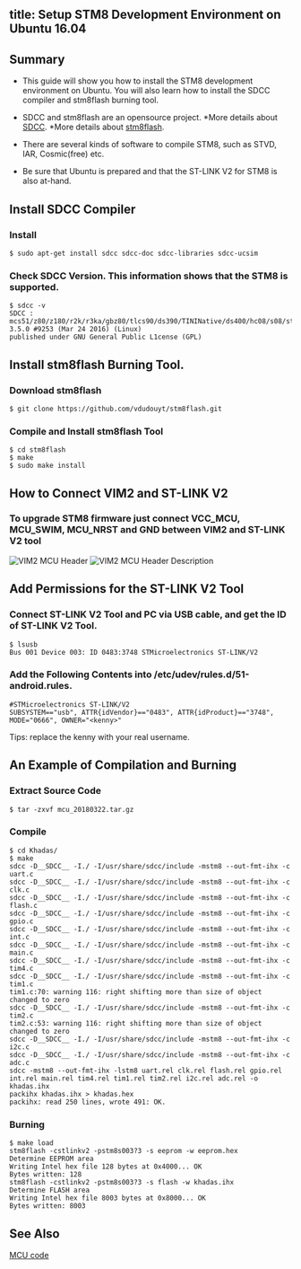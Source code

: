 title: Setup STM8 Development Environment on Ubuntu 16.04
---

## Summary
* This guide will show you how to install the STM8 development environment on Ubuntu. You will also learn how to install the SDCC compiler and stm8flash burning tool.

* SDCC and stm8flash are an opensource project. 
*More details about [SDCC](http://sdcc.sourceforge.net/). 
*More details about [stm8flash](https://github.com/vdudouyt/stm8flash).

* There are several kinds of software to compile STM8, such as STVD, IAR, Cosmic(free) etc.

* Be sure that Ubuntu is prepared and that the ST-LINK V2 for STM8 is also at-hand.

## Install SDCC Compiler
### Install

```
$ sudo apt-get install sdcc sdcc-doc sdcc-libraries sdcc-ucsim

```

### Check SDCC Version. This information shows that the STM8 is supported.
```
$ sdcc -v
SDCC : mcs51/z80/z180/r2k/r3ka/gbz80/tlcs90/ds390/TININative/ds400/hc08/s08/stm8 3.5.0 #9253 (Mar 24 2016) (Linux)
published under GNU General Public L1cense (GPL)
```

## Install stm8flash Burning Tool.
### Download stm8flash
```
$ git clone https://github.com/vdudouyt/stm8flash.git
```
### Compile and Install stm8flash Tool
```
$ cd stm8flash
$ make
$ sudo make install
```

## How to Connect VIM2 and ST-LINK V2
### To upgrade STM8 firmware just connect VCC_MCU, MCU_SWIM, MCU_NRST and GND between VIM2 and ST-LINK V2 tool
![VIM2 MCU Header](/android/images/vim2/vim2_mcu_header.png)
![VIM2 MCU Header Description](/android/images/vim2/vim2_mcu_header_desc.png)

## Add Permissions for the ST-LINK V2 Tool

### Connect ST-LINK V2 Tool and PC via USB cable, and get the ID of ST-LINK V2 Tool.
```
$ lsusb
Bus 001 Device 003: ID 0483:3748 STMicroelectronics ST-LINK/V2
```

### Add the Following Contents into /etc/udev/rules.d/51-android.rules.
```
#STMicroelectronics ST-LINK/V2
SUBSYSTEM=="usb", ATTR{idVendor}=="0483", ATTR{idProduct}=="3748", MODE="0666", OWNER="<kenny>"
```
  Tips: replace the kenny with your real username.

## An Example of Compilation and Burning

### Extract Source Code
```
$ tar -zxvf mcu_20180322.tar.gz
```

### Compile
```
$ cd Khadas/
$ make
sdcc -D__SDCC__ -I./ -I/usr/share/sdcc/include -mstm8 --out-fmt-ihx -c uart.c
sdcc -D__SDCC__ -I./ -I/usr/share/sdcc/include -mstm8 --out-fmt-ihx -c clk.c
sdcc -D__SDCC__ -I./ -I/usr/share/sdcc/include -mstm8 --out-fmt-ihx -c flash.c
sdcc -D__SDCC__ -I./ -I/usr/share/sdcc/include -mstm8 --out-fmt-ihx -c gpio.c
sdcc -D__SDCC__ -I./ -I/usr/share/sdcc/include -mstm8 --out-fmt-ihx -c int.c
sdcc -D__SDCC__ -I./ -I/usr/share/sdcc/include -mstm8 --out-fmt-ihx -c main.c
sdcc -D__SDCC__ -I./ -I/usr/share/sdcc/include -mstm8 --out-fmt-ihx -c tim4.c
sdcc -D__SDCC__ -I./ -I/usr/share/sdcc/include -mstm8 --out-fmt-ihx -c tim1.c
tim1.c:70: warning 116: right shifting more than size of object changed to zero
sdcc -D__SDCC__ -I./ -I/usr/share/sdcc/include -mstm8 --out-fmt-ihx -c tim2.c
tim2.c:53: warning 116: right shifting more than size of object changed to zero
sdcc -D__SDCC__ -I./ -I/usr/share/sdcc/include -mstm8 --out-fmt-ihx -c i2c.c
sdcc -D__SDCC__ -I./ -I/usr/share/sdcc/include -mstm8 --out-fmt-ihx -c adc.c
sdcc -mstm8 --out-fmt-ihx -lstm8 uart.rel clk.rel flash.rel gpio.rel int.rel main.rel tim4.rel tim1.rel tim2.rel i2c.rel adc.rel -o khadas.ihx
packihx khadas.ihx > khadas.hex
packihx: read 250 lines, wrote 491: OK.
```

### Burning
```
$ make load
stm8flash -cstlinkv2 -pstm8s003?3 -s eeprom -w eeprom.hex
Determine EEPROM area
Writing Intel hex file 128 bytes at 0x4000... OK
Bytes written: 128
stm8flash -cstlinkv2 -pstm8s003?3 -s flash -w khadas.ihx
Determine FLASH area
Writing Intel hex file 8003 bytes at 0x8000... OK
Bytes written: 8003
```

## See Also
[MCU code](https://github.com/khadas/vim2-mcu)
